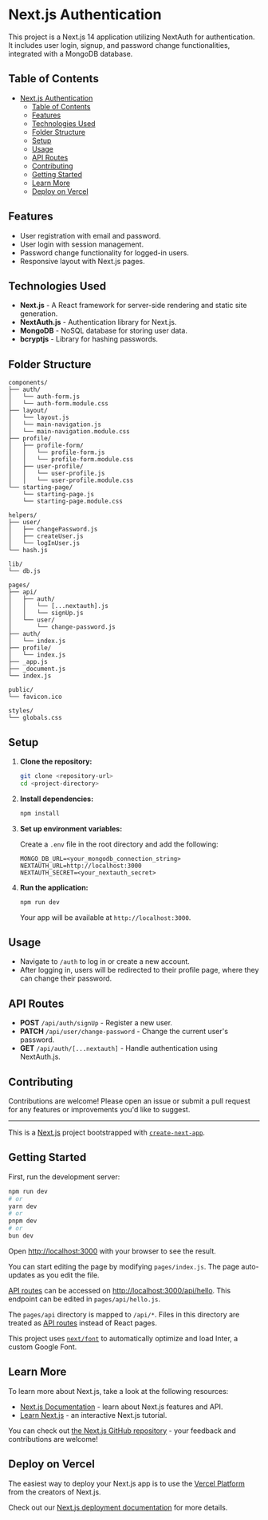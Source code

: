 # Next.js Authentication

This project is a Next.js 14 application utilizing NextAuth for authentication. It includes user login, signup, and password change functionalities, integrated with a MongoDB database.

## Table of Contents

- [Next.js Authentication](#nextjs-authentication)
  - [Table of Contents](#table-of-contents)
  - [Features](#features)
  - [Technologies Used](#technologies-used)
  - [Folder Structure](#folder-structure)
  - [Setup](#setup)
  - [Usage](#usage)
  - [API Routes](#api-routes)
  - [Contributing](#contributing)
  - [Getting Started](#getting-started)
  - [Learn More](#learn-more)
  - [Deploy on Vercel](#deploy-on-vercel)

## Features

- User registration with email and password.
- User login with session management.
- Password change functionality for logged-in users.
- Responsive layout with Next.js pages.

## Technologies Used

- **Next.js** - A React framework for server-side rendering and static site generation.
- **NextAuth.js** - Authentication library for Next.js.
- **MongoDB** - NoSQL database for storing user data.
- **bcryptjs** - Library for hashing passwords.

## Folder Structure

```plaintext
components/
├── auth/
│   └── auth-form.js
│   └── auth-form.module.css
├── layout/
│   └── layout.js
│   └── main-navigation.js
│   └── main-navigation.module.css
├── profile/
│   ├── profile-form/
│   │   └── profile-form.js
│   │   └── profile-form.module.css
│   ├── user-profile/
│   │   └── user-profile.js
│   │   └── user-profile.module.css
└── starting-page/
    └── starting-page.js
    └── starting-page.module.css

helpers/
├── user/
│   ├── changePassword.js
│   ├── createUser.js
│   └── logInUser.js
└── hash.js

lib/
└── db.js

pages/
├── api/
│   ├── auth/
│   │   └── [...nextauth].js
│   │   └── signUp.js
│   └── user/
│       └── change-password.js
├── auth/
│   └── index.js
├── profile/
│   └── index.js
├── _app.js
├── _document.js
└── index.js

public/
└── favicon.ico

styles/
└── globals.css
```

## Setup

1. **Clone the repository:**

   ```bash
   git clone <repository-url>
   cd <project-directory>
   ```

2. **Install dependencies:**

   ```bash
   npm install
   ```

3. **Set up environment variables:**

   Create a `.env` file in the root directory and add the following:

   ```plaintext
   MONGO_DB_URL=<your_mongodb_connection_string>
   NEXTAUTH_URL=http://localhost:3000
   NEXTAUTH_SECRET=<your_nextauth_secret>
   ```

4. **Run the application:**

   ```bash
   npm run dev
   ```

   Your app will be available at `http://localhost:3000`.

## Usage

- Navigate to `/auth` to log in or create a new account.
- After logging in, users will be redirected to their profile page, where they can change their password.

## API Routes

- **POST** `/api/auth/signUp` - Register a new user.
- **PATCH** `/api/user/change-password` - Change the current user's password.
- **GET** `/api/auth/[...nextauth]` - Handle authentication using NextAuth.js.

## Contributing

Contributions are welcome! Please open an issue or submit a pull request for any features or improvements you'd like to suggest.

---

This is a [Next.js](https://nextjs.org/) project bootstrapped with [`create-next-app`](https://github.com/vercel/next.js/tree/canary/packages/create-next-app).

## Getting Started

First, run the development server:

```bash
npm run dev
# or
yarn dev
# or
pnpm dev
# or
bun dev
```

Open [http://localhost:3000](http://localhost:3000) with your browser to see the result.

You can start editing the page by modifying `pages/index.js`. The page auto-updates as you edit the file.

[API routes](https://nextjs.org/docs/api-routes/introduction) can be accessed on [http://localhost:3000/api/hello](http://localhost:3000/api/hello). This endpoint can be edited in `pages/api/hello.js`.

The `pages/api` directory is mapped to `/api/*`. Files in this directory are treated as [API routes](https://nextjs.org/docs/api-routes/introduction) instead of React pages.

This project uses [`next/font`](https://nextjs.org/docs/basic-features/font-optimization) to automatically optimize and load Inter, a custom Google Font.

## Learn More

To learn more about Next.js, take a look at the following resources:

- [Next.js Documentation](https://nextjs.org/docs) - learn about Next.js features and API.
- [Learn Next.js](https://nextjs.org/learn) - an interactive Next.js tutorial.

You can check out [the Next.js GitHub repository](https://github.com/vercel/next.js/) - your feedback and contributions are welcome!

## Deploy on Vercel

The easiest way to deploy your Next.js app is to use the [Vercel Platform](https://vercel.com/new?utm_medium=default-template&filter=next.js&utm_source=create-next-app&utm_campaign=create-next-app-readme) from the creators of Next.js.

Check out our [Next.js deployment documentation](https://nextjs.org/docs/deployment) for more details.
